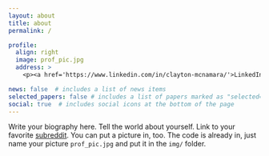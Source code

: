 ```yaml
---
layout: about
title: about
permalink: /

profile:
  align: right
  image: prof_pic.jpg
  address: >
    <p><a href='https://www.linkedin.com/in/clayton-mcnamara/'>LinkedIn</a></p>

news: false  # includes a list of news items
selected_papers: false # includes a list of papers marked as "selected={true}"
social: true  # includes social icons at the bottom of the page
---
```


Write your biography here. Tell the world about yourself. Link to your favorite [subreddit](http://reddit.com). You can put a picture in, too. The code is already in, just name your picture `prof_pic.jpg` and put it in the `img/` folder.
